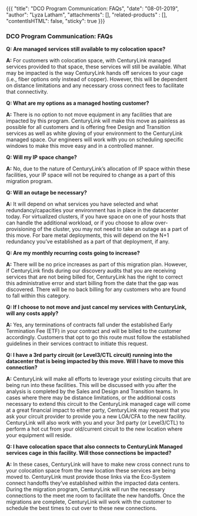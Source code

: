 {{{
"title": "DCO Program Communication: FAQs",
"date": "08-01-2019",
"author": "Lyza Latham",
"attachments": [],
"related-products" : [],
"contentIsHTML": false,
"sticky": true
}}}

### DCO Program Communication: FAQs

**Q: Are managed services still available to my colocation space?**

**A:** For customers with colocation space, with CenturyLink managed services provided to that space, these services will still be available. What may be impacted is the way CenturyLink hands off services to your cage (i.e., fiber options only instead of copper). However, this will be dependent on distance limitations and any necessary cross connect fees to facilitate that connectivity.

**Q: What are my options as a managed hosting customer?**

**A:** There is no option to not move equipment in any facilities that are impacted by this program. CenturyLink will make this move as painless as possible for all customers and is offering free Design and Transition services as well as white gloving of your environment to the CenturyLink managed space. Our engineers will work with you on scheduling specific windows to make this move easy and in a controlled manner.  

**Q: Will my IP space change?** 

**A:** No, due to the nature of CenturyLink’s allocation of IP space within these facilities, your IP space will not be required to change as a part of this migration program.  

**Q: Will an outage be necessary?**

**A:** It will depend on what services you have selected and what redundancy/capacities your environment has in place in the datacenter today. For virtualized clusters, if you have space on one of your hosts that can handle the additional workload, or if you choose to allow over-provisioning of the cluster, you may not need to take an outage as a part of this move. For bare metal deployments, this will depend on the N+1 redundancy you’ve established as a part of that deployment, if any.  

**Q: Are my monthly recurring costs going to increase?**

**A:** There will be no price increases as part of this migration plan. However, if CenturyLink finds during our discovery audits that you are receiving services that are not being billed for, CenturyLink has the right to correct this administrative error and start billing from the date that the gap was discovered. There will be no back billing for any customers who are found to fall within this category.

**Q: If I choose to not move and just cancel my services with CenturyLink, will any costs apply?**

**A:** Yes, any terminations of contracts fall under the established Early Termination Fee (ETF) in your contract and will be billed to the customer accordingly. Customers that opt to go this route must follow the established guidelines in their services contract to initiate this request.

**Q: I have a 3rd party circuit (or Level3/CTL circuit) running into the datacenter that is being impacted by this move. Will I have to move this connection?**

**A:** CenturyLink will make all efforts to leverage your existing circuits that are being run into these facilities. This will be discussed with you after the analysis is completed by the Sales and Design and Transition teams. In cases where there may be distance limitations, or the additional costs necessary to extend this circuit to the CenturyLink managed cage will come at a great financial impact to either party, CenturyLink may request that you ask your circuit provider to provide you a new LOA/CFA to the new facility. CenturyLink will also work with you and your 3rd party (or Level3/CTL) to perform a hot cut from your old/current circuit to the new location where your equipment will reside.

**Q: I have colocation space that also connects to CenturyLink Managed services cage in this facility. Will those connections be impacted?**

**A:** In these cases, CenturyLink will have to make new cross connect runs to your colocation space from the new location these services are being moved to. CenturyLink must provide those links via the Eco-System connect handoffs they’ve established within the impacted data centers. During the migration program, CenturyLink will run the necessary connections to the meet me room to facilitate the new handoffs. Once the migrations are complete, CenturyLink will work with the customer to schedule the best times to cut over to these new connections.
